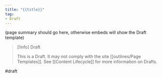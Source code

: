 ```yaml
---
title: "{{title}}"
tag:
- Draft
---
```

(page summary should go here, otherwise embeds will show the Draft template)

> [!info] Draft 
> 
> This is a Draft. It may not comply with the site [[outlines/Page Templates]]. See [[Content Lifecycle]] for more information on Drafts.


#draft 